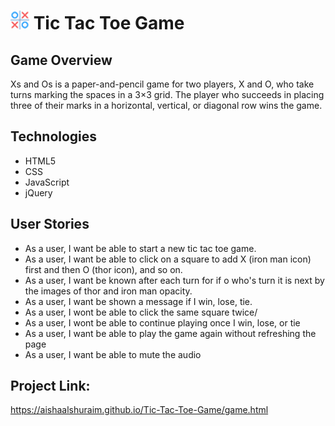 # ![tic tac toe](xocopy.png) Tic Tac Toe Game 



## Game Overview

 Xs and Os is a paper-and-pencil game for two players, X and O, who take turns marking the spaces in a 3×3 grid. The player who succeeds in placing three of their marks in a horizontal, vertical, or diagonal row wins the game.

## Technologies

- HTML5
- CSS
- JavaScript
- jQuery

## User Stories

- As a user, I want be able to start a new tic tac toe game.
- As a user, I want be able to click on a square to add X (iron man icon) first and then O (thor icon), and so on.
- As a user, I want be known  after each turn for if o who's turn it is next by the images of thor and iron man opacity.
- As a user, I want be shown a message if I win, lose, tie.
- As a user, I wont be able to click the same square twice/
- As a user, I wont be able to continue playing once I win, lose, or tie
- As a user, I want be able to play the game again without refreshing the page
- As a user, I want be able to mute the audio

## Project Link:

https://aishaalshuraim.github.io/Tic-Tac-Toe-Game/game.html

